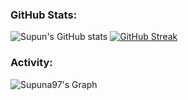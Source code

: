 
<h3 align="left">GitHub Stats:</h3>
 
![Supun's GitHub stats](https://github-readme-stats.vercel.app/api?username=yzkthreadz&theme=midnight-purple&show_icons=true&show=reviews,prs_merged,prs_merged_percentage&hide=contribs,issues&height=150) [![GitHub Streak](https://streak-stats.demolab.com/?user=yzkthreadz&theme=midnight-purple)](https://git.io/streak-stats)




<h3 align="left">Activity:</h3>

![Supuna97's Graph](https://github-readme-activity-graph.vercel.app/graph?username=yzkthreadz&custom_title=Yzk's%20GitHub%20Activity%20Graph&bg_color=0D1117&color=7F3FBF&line=7F3FBF&point=7F3FBF&area_color=FFFFFF&title_color=FFFFFF&area=true)
<br><br>
